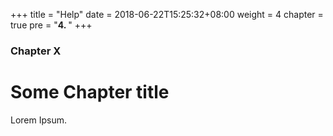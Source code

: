 +++
title = "Help"
date = 2018-06-22T15:25:32+08:00
weight = 4
chapter = true
pre = "<b>4. </b>"
+++

### Chapter X

# Some Chapter title

Lorem Ipsum.